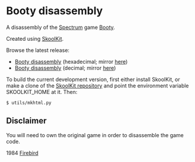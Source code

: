 Booty disassembly
=================

A disassembly of the [Spectrum](https://en.wikipedia.org/wiki/ZX_Spectrum) game
[Booty](https://en.wikipedia.org/wiki/Booty_(video_game)).

Created using [SkoolKit](https://skoolkit.ca).

Browse the latest release:

* [Booty disassembly](https://pobtastic.github.io/booty/) (hexadecimal; mirror [here](http://skoolkit.arcadegeek.co.uk/booty/))
* [Booty disassembly](https://pobtastic.github.io/booty/dec/) (decimal; mirror [here](http://skoolkit.arcadegeek.co.uk/booty/dec/))

To build the current development version, first either install SkoolKit, or
make a clone of the [SkoolKit repository](https://github.com/skoolkid/skoolkit)
and point the environment variable SKOOLKIT_HOME at it. Then:

    $ utils/mkhtml.py

Disclaimer
----------

You will need to own the original game in order to disassemble the game code.

1984 [Firebird](https://en.wikipedia.org/wiki/Telecomsoft#Firebird)
